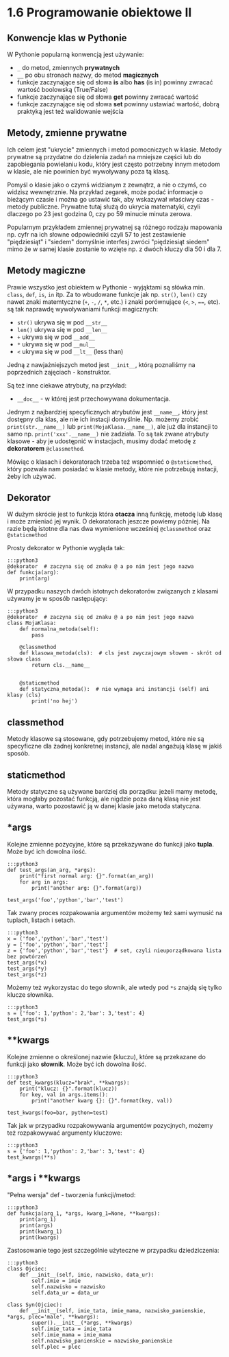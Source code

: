 1.6 Programowanie obiektowe II
===========================

Konwencje klas w Pythonie
-------------------------

W Pythonie popularną konwencją jest używanie:
* `_` do metod, zmiennych **prywatnych**
* `__` po obu stronach nazwy, do metod **magicznych**
* funkcje zaczynające się od słowa **is** albo **has** (is in) powinny zwracać wartość boolowską (True/False)
* funkcje zaczynające się od słowa **get** powinny zwracać wartość
* funkcje zaczynające się od słowa **set** powinny ustawiać wartość, dobrą praktyką jest też walidowanie wejścia

Metody, zmienne prywatne
------------------------

Ich celem jest "ukrycie" zmiennych i metod pomocniczych w klasie.
Metody prywatne są przydatne do dzielenia zadań na mniejsze części lub do zapobiegania powielaniu kodu, który jest często potrzebny innym metodom w klasie, ale nie powinien być wywoływany poza tą klasą.

Pomyśl o klasie jako o czymś widzianym z zewnątrz, a nie o czymś, co widzisz wewnętrznie.
Na przykład zegarek, może podać informacje o bieżącym czasie i można go ustawić tak, aby wskazywał właściwy czas - metody publiczne.
Prywatne tutaj służą do ukrycia matematyki, czyli dlaczego po 23 jest godzina 0, czy po 59 minucie minuta zerowa.

Popularnym przykładem zmiennej prywatnej są różnego rodzaju mapowania np. cyfr na ich słowne odpowiedniki czyli 57 to jest zestawienie "piędziesiąt" i "siedem" domyślnie interfesj zwróci "piędziesiąt siedem" mimo że w samej klasie zostanie to wzięte np. z dwóch kluczy dla 50 i dla 7.

Metody magiczne
---------------

Prawie wszystko jest obiektem w Pythonie - wyjąktami są słówka min. `class`, `def`, `is`, `in` itp. 
Za to wbudowane funkcje jak np. `str()`, `len()` czy nawet znaki matemtyczne (`+`, `-`, `/`, `*`, etc.)
i znaki porównujące (`<`, `>`, `==`, etc). są tak naprawdę wywoływaniami funkcji magicznych:
* `str()` ukrywa się w pod `__str__`
* `len()` ukrywa się w pod `__len__`
* `+` ukrywa się w pod `__add__`
* `*` ukrywa się w pod `__mul__`
* `<` ukrywa się w pod `__lt__` (less than)

Jedną z nawjażniejszych metod jest `__init__`, którą poznaliśmy na poprzednich zajęciach - konstruktor.

Są też inne ciekawe atrybuty, na przykład:
* `__doc__` - w której jest przechowywana dokumentacja.


Jednym z najbardziej specyficznych  atrybutów jest  `__name__`, który jest dostępny dla klas, ale nie ich instacji domyślnie.
Np. możemy zrobić `print(str.__name__)` lub `print(MojaKlasa.__name__)`,
ale już dla instancji to samo np. `print('xxx'.__name__)` nie zadziała.
To są tak zwane atrybuty klasowe - aby je udostępnić w instacjach,
musimy dodać metodę z **dekoratorem** `@classmethod`. 

Mówiąc o klasach i dekoratorach trzeba też wspomnieć o `@staticmethod`, 
który pozwala nam posiadać w klasie metody, które nie potrzebują instacji, żeby ich używać.

Dekorator
---------

W dużym skrócie jest to funkcja która **otacza** inną funkcję, metodę lub klasę i może zmieniać jej wynik.
O dekoratorach jeszcze powiemy później. Na razie będą istotne dla nas dwa wymienione wcześniej `@classmethod` oraz `@staticmethod`

Prosty dekorator w Pythonie wygląda tak:

    :::python3
    @dekorator  # zaczyna się od znaku @ a po nim jest jego nazwa
    def funkcja(arg):
        print(arg)

W przypadku naszych dwóch istotnych dekoratorów związanych z klasami używamy je w sposób następujący:

    :::python3
    @dekorator  # zaczyna się od znaku @ a po nim jest jego nazwa
    class MojaKlasa:
        def normalna_metoda(self):
            pass

        @classmethod
        def klasowa_metoda(cls):  # cls jest zwyczajowym słowem - skrót od słowa class
            return cls.__name__


        @staticmethod
        def statyczna_metoda():  # nie wymaga ani instancji (self) ani klasy (cls)
            print('no hej')

classmethod
-----------

Metody klasowe są stosowane, gdy potrzebujemy metod, które nie są specyficzne dla żadnej konkretnej instancji, 
ale nadal angażują klasę w jakiś sposób.

staticmethod
------------

Metody statyczne są używane bardziej dla porządku: 
jeżeli mamy metodę, która mogłaby pozostać funkcją, ale nigdzie poza daną klasą nie jest używana,
warto pozostawić ją w danej klasie jako metoda statyczna.

*args
-----

Kolejne zmienne pozycyjne, które są przekazywane do funkcji jako **tupla**. Może być ich dowolna ilość.

    :::python3
    def test_args(an_arg, *args):
        print("first normal arg: {}".format(an_arg))
        for arg in args:
            print("another arg: {}".format(arg))

    test_args('foo','python','bar','test')

Tak zwany proces rozpakowania argumentów możemy też sami wymusić na tuplach, listach i setach.

    :::python3
    x = ('foo','python','bar','test')
    y = ['foo','python','bar','test']
    z = {'foo','python','bar','test'}  # set, czyli nieuporządkowana lista bez powtórzeń
    test_args(*x)
    test_args(*y)
    test_args(*z)

Możemy też wykorzystac do tego słownik, ale wtedy pod `*s` znajdą się tylko klucze słownika.

    :::python3
    s = {'foo': 1,'python': 2,'bar': 3,'test': 4}
    test_args(*s)

**kwargs
--------

Kolejne zmienne o określonej nazwie (kluczu), które są przekazane do funkcji jako **słownik**. 
Może być ich dowolna ilość.

    :::python3
    def test_kwargs(klucz="brak", **kwargs):
        print("klucz: {}".format(klucz))
        for key, val in args.items():
            print("another kwarg {}: {}".format(key, val))

    test_kwargs(foo=bar, python=test)

Tak jak w przypadku rozpakowywania argumentów pozycjnych, możemy też rozpakowywać argumenty kluczowe:

    :::python3
    s = {'foo': 1,'python': 2,'bar': 3,'test': 4}
    test_kwargs(**s)

*args i **kwargs
----------------

"Pełna wersja" def - tworzenia funkcji/metod:

    :::python3
    def funkcja(arg_1, *args, kwarg_1=None, **kwargs):
        print(arg_1)
        print(args)
        print(kwarg_1)
        print(kwargs)

Zastosowanie tego jest szczególnie użyteczne w przypadku dziedziczenia:

    :::python3
    class Ojciec:
        def __init__(self, imie, nazwisko, data_ur):
            self.imie = imie
            self.nazwisko = nazwisko
            self.data_ur = data_ur

    class Syn(Ojciec):
        def __init__(self, imie_tata, imie_mama, nazwisko_panienskie, *args, plec='male', **kwargs):
            super().__init__(*args, **kwargs)
            self.imie_tata = imie_tata
            self.imie_mama = imie_mama
            self.nazwisko_panienskie = nazwisko_panienskie
            self.plec = plec

